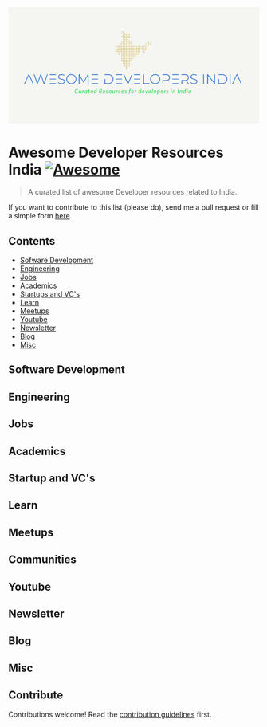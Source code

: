 ![Logo](https://github.com/AwesomeIndia/Awesome-Developers-India/blob/main/Logo.png)


# Awesome Developer Resources India [![Awesome](https://awesome.re/badge.svg)](https://awesome.re)

> A curated list of awesome Developer resources related to India.

If you want to contribute to this list (please do), send me a pull request or fill a simple form [here](https://forms.gle/cRLPQyHhedHWLi1bA).

## Contents
- [Sofware Development](#Sofware-Development)
- [Engineering](#Engineering)
- [Jobs](#Jobs)
- [Academics](#Academics)
- [Startups and VC's](#Startups-and-vcs)
- [Learn](#Learn)
- [Meetups](#Meetups)
- [Youtube](#Youtube)
- [Newsletter](#Newsletter)
- [Blog](#Blog)
- [Misc](#Misc)




## Software Development
## Engineering
## Jobs
## Academics 
## Startup and VC's
## Learn
## Meetups
## Communities
## Youtube
## Newsletter
## Blog
## Misc



## Contribute

Contributions welcome! Read the [contribution guidelines](contributing.md) first.
